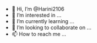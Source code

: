 - 👋 Hi, I’m @Harini2106
- 👀 I’m interested in ...
- 🌱 I’m currently learning ...
- 💞️ I’m looking to collaborate on ...
- 📫 How to reach me ...

<!---
Harini2106/Harini2106 is a ✨ special ✨ repository because its `README.md` (this file) appears on your GitHub profile.
You can click the Preview link to take a look at your changes.
--->
